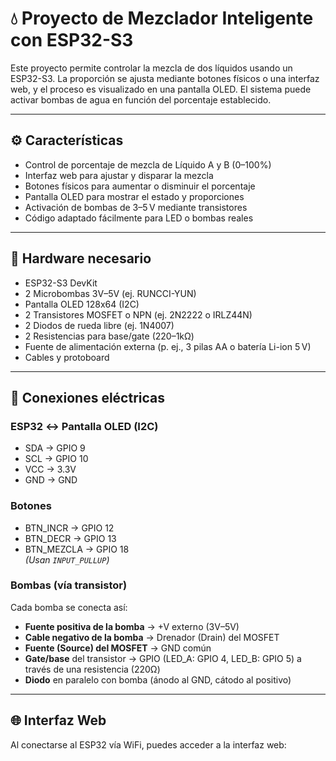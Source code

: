 # 💧 Proyecto de Mezclador Inteligente con ESP32-S3

Este proyecto permite controlar la mezcla de dos líquidos usando un ESP32-S3. La proporción se ajusta mediante botones físicos o una interfaz web, y el proceso es visualizado en una pantalla OLED. El sistema puede activar bombas de agua en función del porcentaje establecido.

---

## ⚙️ Características

- Control de porcentaje de mezcla de Líquido A y B (0–100%)
- Interfaz web para ajustar y disparar la mezcla
- Botones físicos para aumentar o disminuir el porcentaje
- Pantalla OLED para mostrar el estado y proporciones
- Activación de bombas de 3–5 V mediante transistores
- Código adaptado fácilmente para LED o bombas reales

---

## 🧩 Hardware necesario

- ESP32-S3 DevKit
- 2 Microbombas 3V–5V (ej. RUNCCI-YUN)
- Pantalla OLED 128x64 (I2C)
- 2 Transistores MOSFET o NPN (ej. 2N2222 o IRLZ44N)
- 2 Diodos de rueda libre (ej. 1N4007)
- 2 Resistencias para base/gate (220–1kΩ)
- Fuente de alimentación externa (p. ej., 3 pilas AA o batería Li-ion 5 V)
- Cables y protoboard

---

## 🔌 Conexiones eléctricas

### ESP32 ↔ Pantalla OLED (I2C)
- SDA → GPIO 9  
- SCL → GPIO 10  
- VCC → 3.3V  
- GND → GND

### Botones
- BTN_INCR → GPIO 12  
- BTN_DECR → GPIO 13  
- BTN_MEZCLA → GPIO 18  
*(Usan `INPUT_PULLUP`)*

### Bombas (vía transistor)
Cada bomba se conecta así:
- **Fuente positiva de la bomba** → +V externo (3V–5V)
- **Cable negativo de la bomba** → Drenador (Drain) del MOSFET
- **Fuente (Source) del MOSFET** → GND común
- **Gate/base** del transistor → GPIO (LED_A: GPIO 4, LED_B: GPIO 5) a través de una resistencia (220Ω)
- **Diodo** en paralelo con bomba (ánodo al GND, cátodo al positivo)

---

## 🌐 Interfaz Web

Al conectarse al ESP32 vía WiFi, puedes acceder a la interfaz web:

